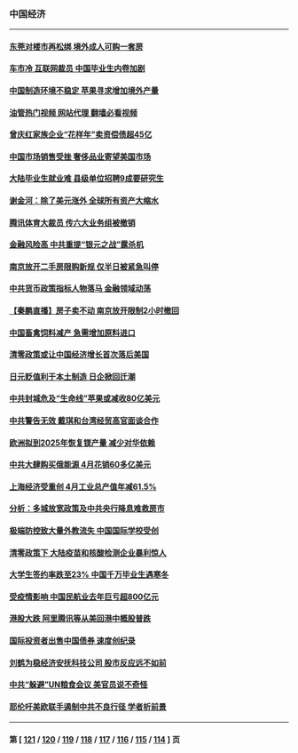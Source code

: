 ### 中国经济
---
#### [东莞对楼市再松绑 境外成人可购一套房](../../pages/ncid283/n13742732.md?05230045) 
#### [车市冷 互联网裁员 中国毕业生内卷加剧](../../pages/ncid283/n13742607.md?05230045) 
#### [中国制造环境不稳定 苹果寻求增加境外产量](../../pages/ncid283/n13742351.md?05230045) 
#### [油管热门视频 网站代理 翻墙必看视频](http://209.222.30.114:81/youtube.html?05230045)
#### [曾庆红家族企业“花样年”卖资偿债超45亿](../../pages/ncid283/n13742358.md?05230045) 
#### [中国市场销售受挫 奢侈品业寄望美国市场](../../pages/ncid283/n13742248.md?05230045) 
#### [大陆毕业生就业难 县级单位招聘9成要研究生](../../pages/ncid283/n13742186.md?05230045) 
#### [谢金河：除了美元涨外 全球所有资产大缩水](../../pages/ncid283/n13742038.md?05230045) 
#### [腾讯体育大裁员 传六大业务组被撤销](../../pages/ncid283/n13742080.md?05230045) 
#### [金融风险高 中共重提“银元之战”露杀机](../../pages/ncid283/n13742039.md?05230045) 
#### [南京放开二手房限购新规 仅半日被紧急叫停](../../pages/ncid283/n13741971.md?05230045) 
#### [中共货币政策指标人物落马 金融领域动荡](../../pages/ncid283/n13741950.md?05230045) 
#### [【秦鹏直播】房子卖不动 南京放开限制2小时撤回](../../pages/ncid283/n13741862.md?05230045) 
#### [中国畜禽饲料减产 急需增加原料进口](../../pages/ncid283/n13741776.md?05230045) 
#### [清零政策或让中国经济增长首次落后美国](../../pages/ncid283/n13741818.md?05230045) 
#### [日元贬值利于本土制造 日企掀回迁潮](../../pages/ncid283/n13741770.md?05230045) 
#### [中共封城危及“生命线”苹果或减收80亿美元](../../pages/ncid283/n13741762.md?05230045) 
#### [中共警告无效 戴琪和台湾经贸高官面谈合作](../../pages/ncid283/n13741718.md?05230045) 
#### [欧洲拟到2025年恢复镁产量 减少对华依赖](../../pages/ncid283/n13741694.md?05230045) 
#### [中共大肆购买俄能源 4月花销60多亿美元](../../pages/ncid283/n13741698.md?05230045) 
#### [上海经济受重创 4月工业总产值年减61.5%](../../pages/ncid283/n13741423.md?05230045) 
#### [分析：多城放宽政策及中共央行降息难救房市](../../pages/ncid283/n13741415.md?05230045) 
#### [极端防控致大量外教流失 中国国际学校受创](../../pages/ncid283/n13741383.md?05230045) 
#### [清零政策下 大陆疫苗和核酸检测企业暴利惊人](../../pages/ncid283/n13741225.md?05230045) 
#### [大学生签约率跌至23% 中国千万毕业生遇寒冬](../../pages/ncid283/n13741056.md?05230045) 
#### [受疫情影响 中国民航业去年巨亏超800亿元](../../pages/ncid283/n13741096.md?05230045) 
#### [港股大跌 阿里腾讯等从美回港中概股普跌](../../pages/ncid283/n13741060.md?05230045) 
#### [国际投资者出售中国债券 速度创纪录](../../pages/ncid283/n13740982.md?05230045) 
#### [刘鹤为稳经济安抚科技公司 股市反应远不如前](../../pages/ncid283/n13740881.md?05230045) 
#### [中共“躲避”UN粮食会议 美官员说不奇怪](../../pages/ncid283/n13740742.md?05230045) 
#### [耶伦吁美欧联手遏制中共不良行径 学者析前景](../../pages/ncid283/n13740600.md?05230045) 

---
#### 第 [ [121](./121.md?05230045) / [120](./120.md?05230045) / [119](./119.md?05230045) / [118](./118.md?05230045) / [117](./117.md?05230045) / [116](./116.md?05230045) / [115](./115.md?05230045) / [114](./114.md?05230045) ] 页
